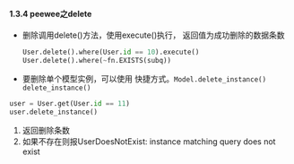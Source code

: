 
#### 1.3.4 peewee之delete

- 删除调用delete()方法，使用execute()执行，  返回值为成功删除的数据条数 

  ```python
  User.delete().where(User.id == 10).execute()
  User.delete().where(~fn.EXISTS(subq))
  ```

-  要删除单个模型实例，可以使用 快捷方式。`Model.delete_instance() delete_instance()`

  ```python
  user = User.get(User.id == 11)
  user.delete_instance()  
  ```

  1. 返回删除条数
  2. 如果不存在则报UserDoesNotExist: instance matching query does not exist






















